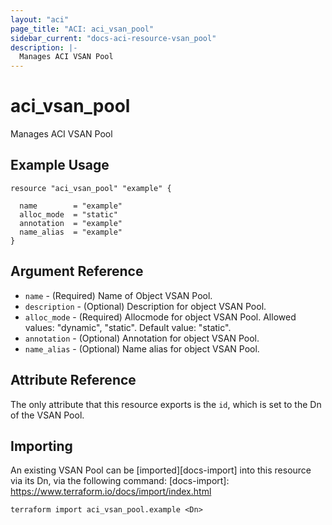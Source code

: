 ```yaml
---
layout: "aci"
page_title: "ACI: aci_vsan_pool"
sidebar_current: "docs-aci-resource-vsan_pool"
description: |-
  Manages ACI VSAN Pool
---
```


# aci_vsan_pool #
Manages ACI VSAN Pool

## Example Usage ##

```hcl
resource "aci_vsan_pool" "example" {

  name        = "example"
  alloc_mode  = "static"
  annotation  = "example"
  name_alias  = "example"
}
```
## Argument Reference ##
* `name` - (Required) Name of Object VSAN Pool.
* `description` - (Optional) Description for object VSAN Pool.
* `alloc_mode` - (Required) Allocmode for object VSAN Pool.
Allowed values: "dynamic", "static". Default value: "static".
* `annotation` - (Optional) Annotation for object VSAN Pool.
* `name_alias` - (Optional) Name alias for object VSAN Pool.



## Attribute Reference

The only attribute that this resource exports is the `id`, which is set to the
Dn of the VSAN Pool.

## Importing ##

An existing VSAN Pool can be [imported][docs-import] into this resource via its Dn, via the following command:
[docs-import]: https://www.terraform.io/docs/import/index.html


```
terraform import aci_vsan_pool.example <Dn>
```